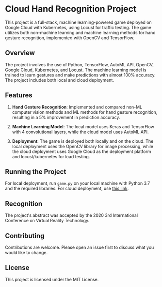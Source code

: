 # Cloud Hand Recognition Project

This project is a full-stack, machine learning-powered game deployed on Google Cloud with Kubernetes, using Locust for traffic testing. The game utilizes both non-machine learning and machine learning methods for hand gesture recognition, implemented with OpenCV and TensorFlow.

## Overview

The project involves the use of Python, TensorFlow, AutoML API, OpenCV, Google Cloud, Kubernetes, and Locust. The machine learning model is trained to learn gestures and make predictions with almost 100% accuracy. The project includes both local and cloud deployment.

## Features

1. **Hand Gesture Recognition**: Implemented and compared non-ML computer vision methods and ML methods for hand gesture recognition, resulting in a 5% improvement in prediction accuracy.

2. **Machine Learning Model**: The local model uses Keras and TensorFlow with 4 convolutional layers, while the cloud model uses AutoML API.

3. **Deployment**: The game is deployed both locally and on the cloud. The local deployment uses the OpenCV library for image processing, while the cloud deployment uses Google Cloud as the deployment platform and locust/kubernetes for load testing.

## Running the Project

For local deployment, run `game.py` on your local machine with Python 3.7 and the required libraries. For cloud deployment, use [this link](https://cloud-hand-recog-285002.uc.r.appspot.com/).

## Recognition

The project's abstract was accepted by the 2020 3rd International Conference on Virtual Reality Technology.

## Contributing

Contributions are welcome. Please open an issue first to discuss what you would like to change.

## License

This project is licensed under the MIT License.
